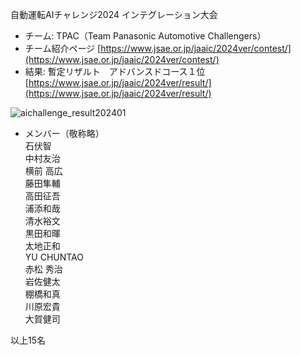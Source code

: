 自動運転AIチャレンジ2024 インテグレーション大会
- チーム: TPAC（Team Panasonic Automotive Challengers）
- チーム紹介ページ [https://www.jsae.or.jp/jaaic/2024ver/contest/](https://www.jsae.or.jp/jaaic/2024ver/contest/)  
- 結果: 暫定リザルト　アドバンスドコース１位  [https://www.jsae.or.jp/jaaic/2024ver/result/](https://www.jsae.or.jp/jaaic/2024ver/result/)

![aichallenge_result202401](https://github.com/user-attachments/assets/b2db9d5c-e5b0-448d-99eb-b02c71c20b81)

- メンバー（敬称略）  
石伏智  
中村友治  
横前 高広  
藤田隼輔  
高田征吾  
浦添和哉  
清水裕文  
黒田和暉  
太地正和  
YU CHUNTAO  
赤松 秀治  
岩佐健太  
棚橋和真  
川原宏貴  
大賀健司  

以上15名
